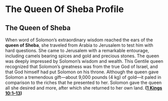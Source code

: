 # The Queen Of Sheba Profile

## The Queen of Sheba

When word of Solomon’s extraordinary wisdom reached the ears of the **queen of Sheba**, she traveled from Arabia to Jerusalem to test him with hard questions. She came to Jerusalem with a remarkable entourage, including camels bearing spices and gold and precious stones. The queen was deeply impressed by Solomon’s wisdom and wealth. This Gentile queen recognized that Solomon’s greatness was from the true God of Israel, and that God himself had put Solomon on his throne. Although the queen gave Solomon a tremendous gift—about 9,000 pounds (4 kg) of gold—it paled in comparison to the riches that he presented to her. Solomon gave the queen all she desired and more, after which she returned to her own land. **([1 Kings 10:1–13](https://www.esv.org/1+Kings+10%3A1%E2%80%9313/))**

